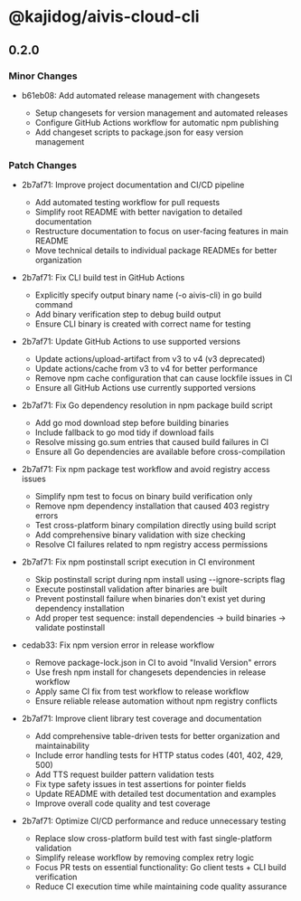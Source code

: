 # @kajidog/aivis-cloud-cli

## 0.2.0

### Minor Changes

- b61eb08: Add automated release management with changesets

  - Setup changesets for version management and automated releases
  - Configure GitHub Actions workflow for automatic npm publishing
  - Add changeset scripts to package.json for easy version management

### Patch Changes

- 2b7af71: Improve project documentation and CI/CD pipeline

  - Add automated testing workflow for pull requests
  - Simplify root README with better navigation to detailed documentation
  - Restructure documentation to focus on user-facing features in main README
  - Move technical details to individual package READMEs for better organization

- 2b7af71: Fix CLI build test in GitHub Actions

  - Explicitly specify output binary name (-o aivis-cli) in go build command
  - Add binary verification step to debug build output
  - Ensure CLI binary is created with correct name for testing

- 2b7af71: Update GitHub Actions to use supported versions

  - Update actions/upload-artifact from v3 to v4 (v3 deprecated)
  - Update actions/cache from v3 to v4 for better performance
  - Remove npm cache configuration that can cause lockfile issues in CI
  - Ensure all GitHub Actions use currently supported versions

- 2b7af71: Fix Go dependency resolution in npm package build script

  - Add go mod download step before building binaries
  - Include fallback to go mod tidy if download fails
  - Resolve missing go.sum entries that caused build failures in CI
  - Ensure all Go dependencies are available before cross-compilation

- 2b7af71: Fix npm package test workflow and avoid registry access issues

  - Simplify npm test to focus on binary build verification only
  - Remove npm dependency installation that caused 403 registry errors
  - Test cross-platform binary compilation directly using build script
  - Add comprehensive binary validation with size checking
  - Resolve CI failures related to npm registry access permissions

- 2b7af71: Fix npm postinstall script execution in CI environment

  - Skip postinstall script during npm install using --ignore-scripts flag
  - Execute postinstall validation after binaries are built
  - Prevent postinstall failure when binaries don't exist yet during dependency installation
  - Add proper test sequence: install dependencies → build binaries → validate postinstall

- cedab33: Fix npm version error in release workflow

  - Remove package-lock.json in CI to avoid "Invalid Version" errors
  - Use fresh npm install for changesets dependencies in release workflow
  - Apply same CI fix from test workflow to release workflow
  - Ensure reliable release automation without npm registry conflicts

- 2b7af71: Improve client library test coverage and documentation

  - Add comprehensive table-driven tests for better organization and maintainability
  - Include error handling tests for HTTP status codes (401, 402, 429, 500)
  - Add TTS request builder pattern validation tests
  - Fix type safety issues in test assertions for pointer fields
  - Update README with detailed test documentation and examples
  - Improve overall code quality and test coverage

- 2b7af71: Optimize CI/CD performance and reduce unnecessary testing

  - Replace slow cross-platform build test with fast single-platform validation
  - Simplify release workflow by removing complex retry logic
  - Focus PR tests on essential functionality: Go client tests + CLI build verification
  - Reduce CI execution time while maintaining code quality assurance
